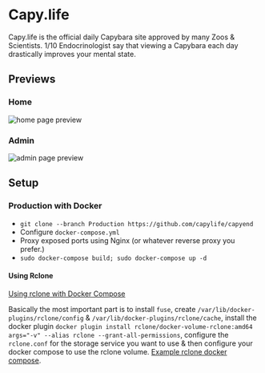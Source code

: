 # Capy.life
Capy.life is the official daily Capybara site approved by many Zoos & Scientists. 1/10 Endocrinologist say that viewing a Capybara each day drastically improves your mental state.

## Previews
### Home
![home page preview](https://i.imgur.com/2EQsfb1.png)
### Admin
![admin page preview](https://i.imgur.com/QV7Av5w.png)

## Setup
### Production with Docker
- `git clone --branch Production https://github.com/capylife/capyend`
- Configure `docker-compose.yml`
- Proxy exposed ports using Nginx (or whatever reverse proxy you prefer.)
- `sudo docker-compose build; sudo docker-compose up -d`

#### Using Rclone
[Using rclone with Docker Compose](https://rclone.org/docker/#getting-started)

Basically the most important part is to install `fuse`, create `/var/lib/docker-plugins/rclone/config` & `/var/lib/docker-plugins/rclone/cache`, install the docker plugin `docker plugin install rclone/docker-volume-rclone:amd64 args="-v" --alias rclone --grant-all-permissions`, configure the `rclone.conf` for the storage service you want to use & then configure your docker compose to use the rclone volume. [Example rclone docker compose](/rclone-docker-example.yml).

